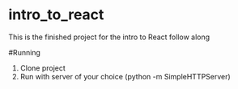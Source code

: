 # intro_to_react
This is the finished project for the intro to React follow along

#Running
1.  Clone project
2.  Run with server of your choice (python -m SimpleHTTPServer)
